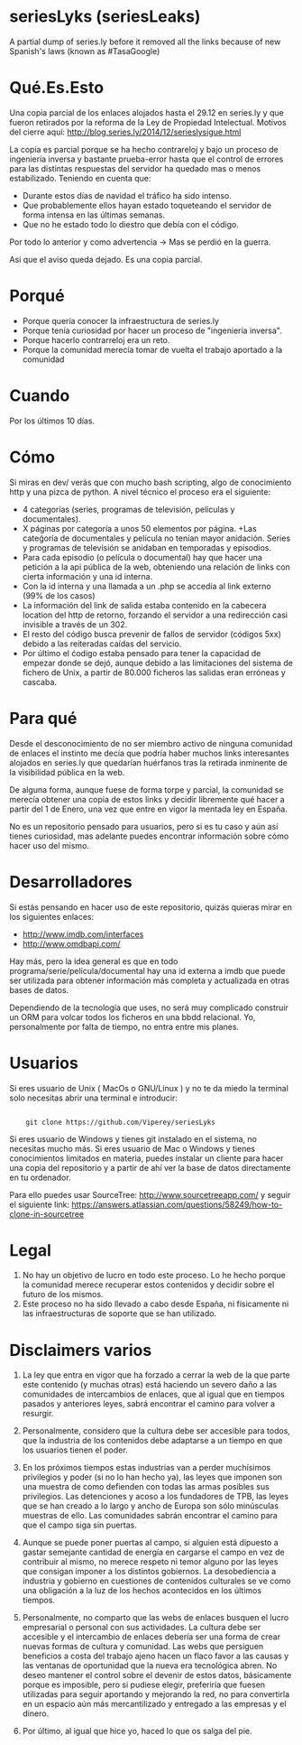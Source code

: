seriesLyks (seriesLeaks)
==========

A partial dump of series.ly before it removed all the links because of new Spanish's laws (known as #TasaGoogle)


Qué.Es.Esto
===========

Una copia parcial de los enlaces alojados hasta el 29.12 en series.ly y que fueron retirados por la reforma de la Ley de Propiedad Intelectual.
Motivos del cierre aquí: http://blog.series.ly/2014/12/serieslysigue.html

La copia es parcial porque se ha hecho contrareloj y bajo un proceso de ingeniería inversa y bastante prueba-error hasta que el control de errores para las distintas respuestas del servidor ha quedado mas o menos estabilizado. Teniendo en cuenta que:
+ Durante estos días de navidad el tráfico ha sido intenso.
+ Que probablemente ellos hayan estado toqueteando el servidor de forma intensa en las últimas semanas.
+ Que no he estado todo lo diestro que debía con el código.

Por todo lo anterior y como advertencia -> Mas se perdió en la guerra.

Asi que el aviso queda dejado. Es una copia parcial.


Porqué
======

+ Porque quería conocer la infraestructura de series.ly
+ Porque tenía curiosidad por hacer un proceso de "ingeniería inversa".
+ Porque hacerlo contrarreloj era un reto.
+ Porque la comunidad merecía tomar de vuelta el trabajo aportado a la comunidad


Cuando
======

Por los últimos 10 días.


Cómo
====

Si miras en dev/ verás que con mucho bash scripting, algo de conocimiento http y una pizca de python.
A nivel técnico el proceso era el siguiente:
+ 4 categorías (series, programas de televisión, películas y documentales).
+ X páginas por categoría a unos 50 elementos por página.
+Las cateǵoría de documentales y película no tenían mayor anidación. Series y programas de televisión se anidaban en temporadas y episodios.
+ Para cada episodio (o película o documental) hay que hacer una petición a la api pública de la web, obteniendo una relación de links con cierta información y una id interna.
+ Con la id interna y una llamada a un .php se accedía al link externo (99% de los casos)
+ La información del link de salida estaba contenido en la cabecera location del http de retorno, forzando el servidor a una redirección casi invisible a través de un 302.
+ El resto del código busca prevenir de fallos de servidor (códigos 5xx) debido a las reiteradas caídas del servicio.
+ Por último el ćodigo estaba pensado para tener la capacidad de empezar donde se dejó, aunque debido a las limitaciones del sistema de fichero de Unix, a partir de 80.000 ficheros las salidas eran erróneas y cascaba.


Para qué
========

Desde el desconocimiento de no ser miembro activo de ninguna comunidad de enlaces el instinto me decía que podría haber muchos links interesantes alojados en series.ly que quedarían huérfanos tras la retirada inminente de la visibilidad pública en la web.

De alguna forma, aunque fuese de forma torpe y parcial, la comunidad se merecía obtener una copia de estos links y decidir libremente qué hacer a partir del 1 de Enero, una vez que entre en vigor la mentada ley en España.

No es un repositorio pensado para usuarios, pero si es tu caso y aún así tienes curiosidad, mas adelante puedes encontrar información sobre cómo hacer uso del mismo.


Desarrolladores
===============

Si estás pensando en hacer uso de este repositorio, quizás quieras mirar en los siguientes enlaces:
+ http://www.imdb.com/interfaces
+ http://www.omdbapi.com/

Hay más, pero la idea general es que en todo programa/serie/película/documental hay una id externa a imdb que puede ser utilizada para obtener información más completa y actualizada en otras bases de datos.

Dependiendo de la tecnología que uses, no será muy complicado construir un ORM para volcar todos los ficheros en una bbdd relacional. Yo, personalmente por falta de tiempo, no entra entre mis planes.


Usuarios
========

Si eres usuario de Unix ( MacOs o GNU/Linux ) y no te da miedo la terminal solo necesitas abrir una terminal e introducir:

<code>
	git clone https://github.com/Viperey/seriesLyks
</code>

Si eres usuario de Windows y tienes git instalado en el sistema, no necesitas mucho más.
Si eres usuario de Mac o Windows y tienes conocimientos limitados en materia, puedes instalar un cliente para hacer una copia del repositorio y a partir de ahí ver la base de datos directamente en tu ordenador.

Para ello puedes usar SourceTree: http://www.sourcetreeapp.com/ y seguir el siguiente link: https://answers.atlassian.com/questions/58249/how-to-clone-in-sourcetree


Legal
=====

1. No hay un objetivo de lucro en todo este proceso. Lo he hecho porque la comunidad merece recuperar estos contenidos y decidir sobre el futuro de los mismos.
2. Este proceso no ha sido llevado a cabo desde España, ni físicamente ni las infraestructuras de soporte que se han utilizado.


Disclaimers varios
==================

1. La ley que entra en vigor que ha forzado a cerrar la web de la que parte este contenido (y muchas otras) está haciendo un severo daño a las comunidades de intercambios de enlaces, que al igual que en tiempos pasados y anteriores leyes, sabrá encontrar el camino para volver a resurgir.

2. Personalmente, considero que la cultura debe ser accesible para todos, que la industria de los contenidos debe adaptarse a un tiempo en que los usuarios tienen el poder.

3. En los próximos tiempos estas industrias van a perder muchísimos privilegios y poder (si no lo han hecho ya), las leyes que imponen son una muestra de como defienden con todas las armas posibles sus privilegios. Las detenciones y acoso a los fundadores de TPB, las leyes que se han creado a lo largo y ancho de Europa son sólo minúsculas muestras de ello. Las comunidades sabrán encontrar el camino para que el campo siga sin puertas.

4. Aunque se puede poner puertas al campo, si alguien está dipuesto a gastar semejante cantidad de energía en cargarse el campo en vez de contribuir al mismo, no merece respeto ni temor alguno por las leyes que consigan imponer a los distintos gobiernos. La desobediencia a industria y gobierno en cuestiones de contenidos culturales se ve como una obligación a la luz de los hechos acontecidos en los últimos tiempos. 

5. Personalmente, no comparto que las webs de enlaces busquen el lucro empresarial o personal con sus actividades. La cultura debe ser accesible y el intercambio de enlaces debería ser una forma de crear nuevas formas de cultura y comunidad. Las webs que persiguen beneficios a costa del trabajo ajeno hacen un flaco favor a las causas y las ventanas de oportunidad que la nueva era tecnológica abren. No deseo mantener el control sobre el devenir de estos datos, básicamente porque es imposible, pero si pudiese elegir, preferiría que fuesen utilizadas para seguir aportando y mejorando la red, no para convertirla en un espacio aún más mercantilizado y entregado a las empresas y el dinero.

6. Por último, al igual que hice yo, haced lo que os salga del pie.
